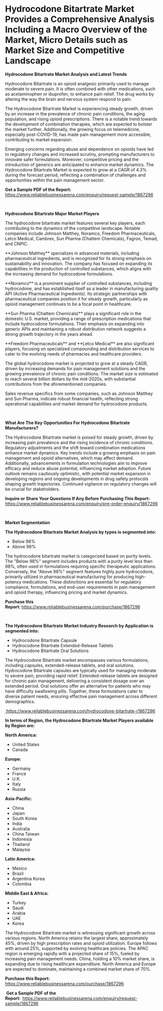 <p><h1>Hydrocodone Bitartrate Market Provides a Comprehensive Analysis Including a Macro Overview of the Market, Micro Details such as Market Size and Competitive Landscape</h1></p><p><strong>Hydrocodone Bitartrate Market Analysis and Latest Trends</strong></p>
<p><p>Hydrocodone Bitartrate is an opioid analgesic primarily used to manage moderate to severe pain. It is often combined with other medications, such as acetaminophen or ibuprofen, to enhance pain relief. The drug works by altering the way the brain and nervous system respond to pain.</p><p>The Hydrocodone Bitartrate Market is experiencing steady growth, driven by an increase in the prevalence of chronic pain conditions, the aging population, and rising opioid prescriptions. There is a notable trend towards the development of combination therapies, which are expected to bolster the market further. Additionally, the growing focus on telemedicine, especially post-COVID-19, has made pain management more accessible, contributing to market expansion.</p><p>Emerging concerns regarding abuse and dependence on opioids have led to regulatory changes and increased scrutiny, prompting manufacturers to innovate safer formulations. Moreover, competitive pricing and the introduction of generics are anticipated to enhance market dynamics. The Hydrocodone Bitartrate Market is expected to grow at a CAGR of 4.3% during the forecast period, reflecting a combination of challenges and opportunities within the pain management sector.</p></p>
<p><strong>Get a Sample PDF of the Report:&nbsp;</strong> <a href="https://www.reliablebusinessarena.com/enquiry/request-sample/1867296?utm_campaign=3255&utm_medium=2&utm_source=Github&utm_content=ia&utm_term=19042025&utm_id=hydrocodone-bitartrate">https://www.reliablebusinessarena.com/enquiry/request-sample/1867296</a></p>
<p>&nbsp;</p>
<p><strong>Hydrocodone Bitartrate Major Market Players</strong></p>
<p><p>The hydrocodone bitartrate market features several key players, each contributing to the dynamics of the competitive landscape. Notable companies include Johnson Matthey, Noramco, Freedom Pharmaceuticals, Letco Medical, Cambrex, Sun Pharma (Chattem Chemicals), Fagron, Temad, and CNPIC. </p><p>**Johnson Matthey** specializes in advanced materials, including pharmaceutical ingredients, and is recognized for its strong emphasis on sustainability and innovation. The company has focused on expanding its capabilities in the production of controlled substances, which aligns with the increasing demand for hydrocodone formulations.</p><p>**Noramco** is a prominent supplier of controlled substances, including hydrocodone, and has established itself as a leader in manufacturing quality API (Active Pharmaceutical Ingredients). Its strategic partnerships with pharmaceutical companies position it for steady growth, particularly as opioid management continues to be a focal point in healthcare.</p><p>**Sun Pharma (Chattem Chemicals)** plays a significant role in the domestic U.S. market, providing a range of prescription medications that include hydrocodone formulations. Their emphasis on expanding into generic APIs and maintaining a robust distribution network suggests a strong growth trajectory in the years ahead.</p><p>**Freedom Pharmaceuticals** and **Letco Medical** are also significant players, focusing on specialized compounding and distribution services to cater to the evolving needs of pharmacies and healthcare providers.</p><p>The global hydrocodone market is projected to grow at a steady CAGR, driven by increasing demands for pain management solutions and the growing prevalence of chronic pain conditions. The market size is estimated to reach several billion dollars by the mid-2020s, with substantial contributions from the aforementioned companies.</p><p>Sales revenue specifics from some companies, such as Johnson Matthey and Sun Pharma, indicate robust financial health, reflecting strong operational capabilities and market demand for hydrocodone products.</p></p>
<p>&nbsp;</p>
<p><strong>What Are The Key Opportunities For Hydrocodone Bitartrate Manufacturers?</strong></p>
<p><p>The Hydrocodone Bitartrate market is poised for steady growth, driven by increasing pain prevalence and the rising incidence of chronic conditions. Regulatory adjustments and the shift toward combination medications enhance market dynamics. Key trends include a growing emphasis on pain management and opioid alternatives, which may affect demand. Additionally, advancements in formulation technologies aim to improve efficacy and reduce abuse potential, influencing market adoption. Future outlook remains cautiously optimistic, with potential market expansion in developing regions and ongoing developments in drug safety protocols shaping growth trajectories. Continued vigilance on regulatory changes will be crucial for stakeholders.</p></p>
<p><strong>Inquire or Share Your Questions If Any Before Purchasing This Report:</strong> <a href="https://www.reliablebusinessarena.com/enquiry/pre-order-enquiry/1867296?utm_campaign=3255&utm_medium=2&utm_source=Github&utm_content=ia&utm_term=19042025&utm_id=hydrocodone-bitartrate">https://www.reliablebusinessarena.com/enquiry/pre-order-enquiry/1867296</a></p>
<p>&nbsp;</p>
<p><strong>Market Segmentation</strong></p>
<p><strong>The Hydrocodone Bitartrate Market Analysis by types is segmented into:</strong></p>
<p><ul><li>Below 98%</li><li>Above 98%</li></ul></p>
<p><p>The hydrocodone bitartrate market is categorized based on purity levels. The "Below 98%" segment includes products with a purity level less than 98%, often used in formulations requiring specific therapeutic applications. Conversely, the "Above 98%" segment features highly pure hydrocodone, primarily utilized in pharmaceutical manufacturing for producing high-potency medications. These distinctions are essential for regulatory compliance, formulations, and end-user requirements in pain management and opioid therapy, influencing pricing and market dynamics.</p></p>
<p><strong>Purchase this Report:&nbsp;</strong><a href="https://www.reliablebusinessarena.com/purchase/1867296?utm_campaign=3255&utm_medium=2&utm_source=Github&utm_content=ia&utm_term=19042025&utm_id=hydrocodone-bitartrate">https://www.reliablebusinessarena.com/purchase/1867296</a></p>
<p>&nbsp;</p>
<p><strong>The Hydrocodone Bitartrate Market Industry Research by Application is segmented into:</strong></p>
<p><ul><li>Hydrocodone Bitartrate Capsule</li><li>Hydrocodone Bitartrate Extended-Release Tablets</li><li>Hydrocodone Bitartrate Oral Solutions</li></ul></p>
<p><p>The Hydrocodone Bitartrate market encompasses various formulations, including capsules, extended-release tablets, and oral solutions. Hydrocodone Bitartrate capsules are typically used for managing moderate to severe pain, providing rapid relief. Extended-release tablets are designed for chronic pain management, delivering a consistent dosage over an extended period. Oral solutions offer an alternative for patients who may have difficulty swallowing pills. Together, these formulations cater to diverse patient needs, ensuring effective pain management across different demographics.</p></p>
<p><a href="https://www.reliablebusinessarena.com/hydrocodone-bitartrate-r1867296?utm_campaign=3255&utm_medium=2&utm_source=Github&utm_content=ia&utm_term=19042025&utm_id=hydrocodone-bitartrate">&nbsp;https://www.reliablebusinessarena.com/hydrocodone-bitartrate-r1867296</a></p>
<p><strong>In terms of Region, the Hydrocodone Bitartrate Market Players available by Region are:</strong></p>
<p>
    <p> <strong> North America: </strong>
        <ul>
            <li>United States</li>
            <li>Canada</li>
        </ul>
        </p> 
    <p> <strong> Europe: </strong>
        <ul>
            <li>Germany</li>
            <li>France</li>
            <li>U.K.</li>
            <li>Italy</li>
            <li>Russia</li>
        </ul>
        </p> 
    <p> <strong> Asia-Pacific: </strong>
        <ul>
            <li>China</li>
            <li>Japan</li>
            <li>South Korea</li>
            <li>India</li>
            <li>Australia</li>
            <li>China Taiwan</li>
            <li>Indonesia</li>
            <li>Thailand</li>
            <li>Malaysia</li>
        </ul>
        </p> 
    <p> <strong> Latin America: </strong>
        <ul>
            <li>Mexico</li>
            <li>Brazil</li>
            <li>Argentina Korea</li>
            <li>Colombia</li>
        </ul>
        </p> 
    <p> <strong> Middle East & Africa: </strong>
        <ul>
            <li>Turkey</li>
            <li>Saudi</li>
            <li>Arabia</li>
            <li>UAE</li>
            <li>Korea</li>
        </ul>
    </p>
    </p>
<p><p>The Hydrocodone Bitartrate market is witnessing significant growth across various regions. North America retains the largest share, approximately 45%, driven by high prescription rates and opioid utilization. Europe follows with around 25%, supported by evolving healthcare policies. The APAC region is emerging rapidly with a projected share of 15%, fueled by increasing pain management needs. China, holding a 10% market share, is expanding due to rising healthcare expenditure. North America and Europe are expected to dominate, maintaining a combined market share of 70%.</p></p>
<p><strong>Purchase this Report: </strong><a href="https://www.reliablebusinessarena.com/purchase/1867296?utm_campaign=3255&utm_medium=2&utm_source=Github&utm_content=ia&utm_term=19042025&utm_id=hydrocodone-bitartrate">https://www.reliablebusinessarena.com/purchase/1867296</a></p>
<p>&nbsp;<strong>Get a Sample PDF of the Report:&nbsp;&nbsp;</strong><a href="https://www.reliablebusinessarena.com/enquiry/request-sample/1867296?utm_campaign=3255&utm_medium=2&utm_source=Github&utm_content=ia&utm_term=19042025&utm_id=hydrocodone-bitartrate">https://www.reliablebusinessarena.com/enquiry/request-sample/1867296</a></p>
<p><strong></strong></p>
<p><p></p><p></p><p></p></p>